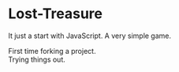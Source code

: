 # Lost-Treasure
It just a start with JavaScript. A very simple game.

First time forking a project. <br>
Trying things out.
